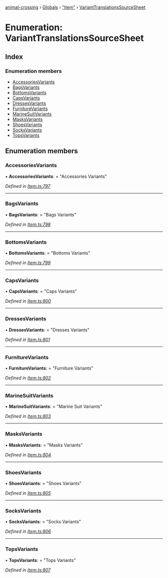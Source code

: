 [animal-crossing](../README.md) › [Globals](../globals.md) › ["Item"](../modules/_item_.md) › [VariantTranslationsSourceSheet](_item_.varianttranslationssourcesheet.md)

# Enumeration: VariantTranslationsSourceSheet

## Index

### Enumeration members

* [AccessoriesVariants](_item_.varianttranslationssourcesheet.md#accessoriesvariants)
* [BagsVariants](_item_.varianttranslationssourcesheet.md#bagsvariants)
* [BottomsVariants](_item_.varianttranslationssourcesheet.md#bottomsvariants)
* [CapsVariants](_item_.varianttranslationssourcesheet.md#capsvariants)
* [DressesVariants](_item_.varianttranslationssourcesheet.md#dressesvariants)
* [FurnitureVariants](_item_.varianttranslationssourcesheet.md#furniturevariants)
* [MarineSuitVariants](_item_.varianttranslationssourcesheet.md#marinesuitvariants)
* [MasksVariants](_item_.varianttranslationssourcesheet.md#masksvariants)
* [ShoesVariants](_item_.varianttranslationssourcesheet.md#shoesvariants)
* [SocksVariants](_item_.varianttranslationssourcesheet.md#socksvariants)
* [TopsVariants](_item_.varianttranslationssourcesheet.md#topsvariants)

## Enumeration members

###  AccessoriesVariants

• **AccessoriesVariants**: = "Accessories Variants"

*Defined in [Item.ts:797](https://github.com/Norviah/animal-crossing/blob/0da76a6/module/types/Item.ts#L797)*

___

###  BagsVariants

• **BagsVariants**: = "Bags Variants"

*Defined in [Item.ts:798](https://github.com/Norviah/animal-crossing/blob/0da76a6/module/types/Item.ts#L798)*

___

###  BottomsVariants

• **BottomsVariants**: = "Bottoms Variants"

*Defined in [Item.ts:799](https://github.com/Norviah/animal-crossing/blob/0da76a6/module/types/Item.ts#L799)*

___

###  CapsVariants

• **CapsVariants**: = "Caps Variants"

*Defined in [Item.ts:800](https://github.com/Norviah/animal-crossing/blob/0da76a6/module/types/Item.ts#L800)*

___

###  DressesVariants

• **DressesVariants**: = "Dresses Variants"

*Defined in [Item.ts:801](https://github.com/Norviah/animal-crossing/blob/0da76a6/module/types/Item.ts#L801)*

___

###  FurnitureVariants

• **FurnitureVariants**: = "Furniture Variants"

*Defined in [Item.ts:802](https://github.com/Norviah/animal-crossing/blob/0da76a6/module/types/Item.ts#L802)*

___

###  MarineSuitVariants

• **MarineSuitVariants**: = "Marine Suit Variants"

*Defined in [Item.ts:803](https://github.com/Norviah/animal-crossing/blob/0da76a6/module/types/Item.ts#L803)*

___

###  MasksVariants

• **MasksVariants**: = "Masks Variants"

*Defined in [Item.ts:804](https://github.com/Norviah/animal-crossing/blob/0da76a6/module/types/Item.ts#L804)*

___

###  ShoesVariants

• **ShoesVariants**: = "Shoes Variants"

*Defined in [Item.ts:805](https://github.com/Norviah/animal-crossing/blob/0da76a6/module/types/Item.ts#L805)*

___

###  SocksVariants

• **SocksVariants**: = "Socks Variants"

*Defined in [Item.ts:806](https://github.com/Norviah/animal-crossing/blob/0da76a6/module/types/Item.ts#L806)*

___

###  TopsVariants

• **TopsVariants**: = "Tops Variants"

*Defined in [Item.ts:807](https://github.com/Norviah/animal-crossing/blob/0da76a6/module/types/Item.ts#L807)*

